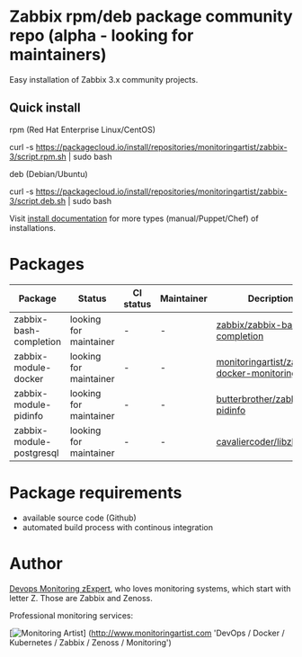 # Zabbix rpm/deb package community repo (alpha - looking for maintainers)

Easy installation of Zabbix 3.x community projects.

## Quick install

rpm (Red Hat Enterprise Linux/CentOS)

curl -s https://packagecloud.io/install/repositories/monitoringartist/zabbix-3/script.rpm.sh | sudo bash

deb (Debian/Ubuntu)

curl -s https://packagecloud.io/install/repositories/monitoringartist/zabbix-3/script.deb.sh | sudo bash

Visit [install documentation](https://packagecloud.io/monitoringartist/zabbix-3/install) for more types (manual/Puppet/Chef) of installations.

# Packages

| Package | Status | CI status | Maintainer | Decription | URL |
| ------- | ------ | --------- | ---------- | ---------- | --- |
| zabbix-bash-completion | looking for maintainer | - | - | [zabbix/zabbix-bash-completion](https://github.com/zabbix/zabbix-bash-completion) |
| zabbix-module-docker | looking for maintainer | - | - | [monitoringartist/zabbix-docker-monitoring](https://github.com/monitoringartist/zabbix-docker-monitoring) |
| zabbix-module-pidinfo | looking for maintainer | - | - | [butterbrother/zabbix-pidinfo](https://github.com/butterbrother/zabbix-pidinfo) |
| zabbix-module-postgresql | looking for maintainer | - | - | [cavaliercoder/libzbxpgsql](https://github.com/cavaliercoder/libzbxpgsql) |

# Package requirements

* available source code (Github)
* automated build process with continous integration

# Author

[Devops Monitoring zExpert](http://www.jangaraj.com 'DevOps / Docker / Kubernetes / Zabbix / Zenoss / Monitoring'), 
who loves monitoring systems, which start with letter Z. 
Those are Zabbix and Zenoss.

Professional monitoring services:

[![Monitoring Artist](http://monitoringartist.com/img/github-monitoring-artist-logo.jpg)]
(http://www.monitoringartist.com 'DevOps / Docker / Kubernetes / Zabbix / Zenoss / Monitoring')

